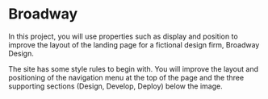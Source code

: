 # Broadway

In this project, you will use properties such as display and position to improve the layout of the landing page for a fictional design firm, Broadway Design.

The site has some style rules to begin with. You will improve the layout and positioning of the navigation menu at the top of the page and the three supporting sections (Design, Develop, Deploy) below the image.
